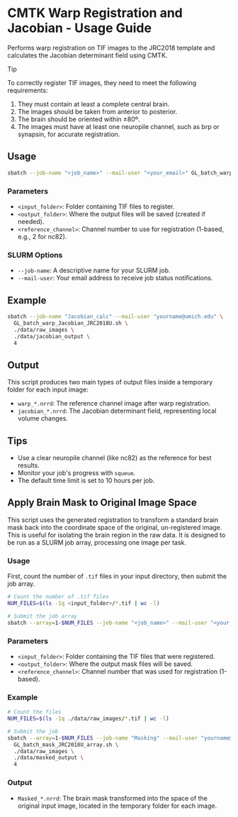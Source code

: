 # CMTK Warp Registration and Jacobian - Usage Guide

Performs warp registration on TIF images to the JRC2018 template and calculates the Jacobian determinant field using CMTK.

>[!TIP]
>To correctly register TIF images, they need to meet the following requirements:
>1. They must contain at least a complete central brain.
>2. The images should be taken from anterior to posterior.
>3. The brain should be oriented within ±80º.
>4. The images must have at least one neuropile channel, such as brp or synapsin, for accurate registration.

## Usage

```bash
sbatch --job-name "<job_name>" --mail-user "<your_email>" GL_batch_warp_Jacobian_JRC2018U.sh <input_folder> <output_folder> <reference_channel>
```

### Parameters

- `<input_folder>`: Folder containing TIF files to register.
- `<output_folder>`: Where the output files will be saved (created if needed).
- `<reference_channel>`: Channel number to use for registration (1-based, e.g., 2 for nc82).

### SLURM Options

- `--job-name`: A descriptive name for your SLURM job.
- `--mail-user`: Your email address to receive job status notifications.

## Example

```bash
sbatch --job-name "Jacobian_calc" --mail-user "yourname@umich.edu" \
  GL_batch_warp_Jacobian_JRC2018U.sh \
  ./data/raw_images \
  ./data/jacobian_output \
  4
```

## Output

This script produces two main types of output files inside a temporary folder for each input image:

- `warp_*.nrrd`: The reference channel image after warp registration.
- `jacobian_*.nrrd`: The Jacobian determinant field, representing local volume changes.

## Tips

- Use a clear neuropile channel (like nc82) as the reference for best results.
- Monitor your job's progress with `squeue`.
- The default time limit is set to 10 hours per job.

## Apply Brain Mask to Original Image Space

This script uses the generated registration to transform a standard brain mask back into the coordinate space of the original, un-registered image. This is useful for isolating the brain region in the raw data. It is designed to be run as a SLURM job array, processing one image per task.

### Usage

First, count the number of `.tif` files in your input directory, then submit the job array.

```bash
# Count the number of .tif files
NUM_FILES=$(ls -1q <input_folder>/*.tif | wc -l)

# Submit the job array
sbatch --array=1-$NUM_FILES --job-name "<job_name>" --mail-user "<your_email>" GL_batch_mask_JRC2018U_array.sh <input_folder> <output_folder> <reference_channel>
```

### Parameters

- `<input_folder>`: Folder containing the TIF files that were registered.
- `<output_folder>`: Where the output mask files will be saved.
- `<reference_channel>`: Channel number that was used for registration (1-based).

### Example

```bash
# Count the files
NUM_FILES=$(ls -1q ./data/raw_images/*.tif | wc -l)

# Submit the job
sbatch --array=1-$NUM_FILES --job-name "Masking" --mail-user "yourname@umich.edu" \
  GL_batch_mask_JRC2018U_array.sh \
  ./data/raw_images \
  ./data/masked_output \
  4
```

### Output

- `Masked_*.nrrd`: The brain mask transformed into the space of the original input image, located in the temporary folder for each image.
